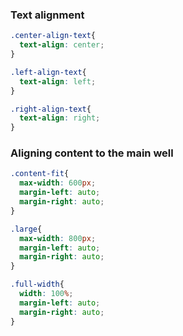 ### Text alignment

```css
.center-align-text{
  text-align: center;
}

.left-align-text{
  text-align: left;
}

.right-align-text{
  text-align: right;
}
```

### Aligning content to the main well
```css
.content-fit{
  max-width: 600px;
  margin-left: auto;
  margin-right: auto;
}

.large{
  max-width: 800px;
  margin-left: auto;
  margin-right: auto;
}

.full-width{
  width: 100%;
  margin-left: auto;
  margin-right: auto;
}
```






